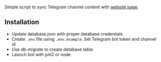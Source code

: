 Simple script to sync Telegram channel content with [website page](https://knife.media/cents).

## Installation

- Update database.json with proper database credentials
- Create `.env` file using `.env.example`. Set Telegram bot token and channel id
- Use db-migrate to create database table
- Launch bot with pm2 or node
